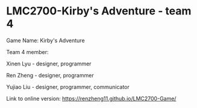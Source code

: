 # LMC2700-Kirby's Adventure - team 4
Game Name: Kirby's Adventure

Team 4 member:

Xinen Lyu - designer, programmer

Ren Zheng - designer, programmer

Yujiao Liu - designer, programmer, communicator

Link to online version: https://renzheng11.github.io/LMC2700-Game/

